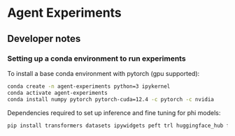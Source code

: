 # Agent Experiments

## Developer notes

### Setting up a conda environment to run experiments

To install a base conda environment with pytorch (gpu supported):
```bash
conda create -n agent-experiments python=3 ipykernel
conda activate agent-experiments
conda install numpy pytorch pytorch-cuda=12.4 -c pytorch -c nvidia
```

Dependencies required to set up inference and fine tuning for phi models:
```bash
pip install transformers datasets ipywidgets peft trl huggingface_hub flash_attn bitsandbytes accelerate
```